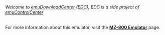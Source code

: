 ###### Welcome to [emuDownloadCenter (EDC)](https://github.com/PhoenixInteractiveNL/emuDownloadCenter/wiki/), EDC is a side project of [emuControlCenter](https://github.com/PhoenixInteractiveNL/emuControlCenter/wiki/)

For more information about this emulator, visit the [**MZ-800 Emulator**](https://github.com/PhoenixInteractiveNL/emuDownloadCenter/wiki/Emulator-mz800emu#menu) page.
